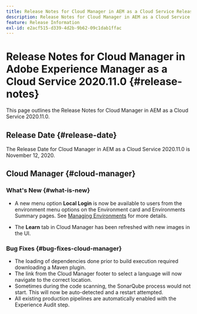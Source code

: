 ```yaml
---
title: Release Notes for Cloud Manager in AEM as a Cloud Service Release 2020.11.0
description: Release Notes for Cloud Manager in AEM as a Cloud Service Release 2020.11.0
feature: Release Information
exl-id: e2acf515-d339-4d2b-9b62-09c1dab1ffac
---
```

# Release Notes for Cloud Manager in Adobe Experience Manager as a Cloud Service 2020.11.0 {#release-notes}

This page outlines the Release Notes for Cloud Manager in AEM as a Cloud Service 2020.11.0.

## Release Date {#release-date}

The Release Date for Cloud Manager in AEM as a Cloud Service 2020.11.0 is November 12, 2020.

## Cloud Manager {#cloud-manager}

### What's New {#what-is-new}

* A new menu option **Local Login** is now be available to users from the environment menu options on the Environment card and Environments Summary pages. 
   See [Managing Environments](/help/implementing/cloud-manager/manage-environments.md#login-locally) for more details.

* The **Learn** tab in Cloud Manager has been refreshed with new images in the UI.

### Bug Fixes {#bug-fixes-cloud-manager}

* The loading of dependencies done prior to build execution required downloading a Maven plugin.
* The link from the Cloud Manager footer to select a language will now navigate to the correct location.
* Sometimes during the code scanning, the SonarQube process would not start. This will now be auto-detected and a restart attempted.
* All existing production pipelines are automatically enabled with the Experience Audit step.

